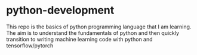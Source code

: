 # python-development
This repo is the basics of python programming language that I am learning. The aim is to understand the fundamentals of python and then quickly transition to writing machine learning code with python and tensorflow/pytorch 
